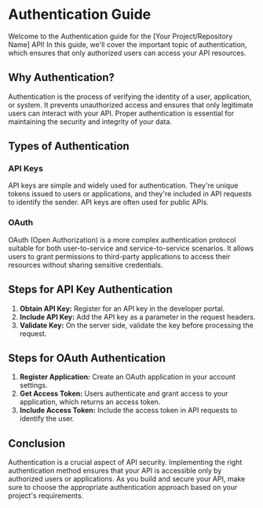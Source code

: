 # Authentication Guide

Welcome to the Authentication guide for the [Your Project/Repository Name] API! In this guide, we'll cover the important topic of authentication, which ensures that only authorized users can access your API resources.

## Why Authentication?

Authentication is the process of verifying the identity of a user, application, or system. It prevents unauthorized access and ensures that only legitimate users can interact with your API. Proper authentication is essential for maintaining the security and integrity of your data.

## Types of Authentication

### API Keys

API keys are simple and widely used for authentication. They're unique tokens issued to users or applications, and they're included in API requests to identify the sender. API keys are often used for public APIs.

### OAuth

OAuth (Open Authorization) is a more complex authentication protocol suitable for both user-to-service and service-to-service scenarios. It allows users to grant permissions to third-party applications to access their resources without sharing sensitive credentials.

## Steps for API Key Authentication

1. **Obtain API Key:** Register for an API key in the developer portal.
2. **Include API Key:** Add the API key as a parameter in the request headers.
3. **Validate Key:** On the server side, validate the key before processing the request.

## Steps for OAuth Authentication

1. **Register Application:** Create an OAuth application in your account settings.
2. **Get Access Token:** Users authenticate and grant access to your application, which returns an access token.
3. **Include Access Token:** Include the access token in API requests to identify the user.

## Conclusion

Authentication is a crucial aspect of API security. Implementing the right authentication method ensures that your API is accessible only by authorized users or applications. As you build and secure your API, make sure to choose the appropriate authentication approach based on your project's requirements.
